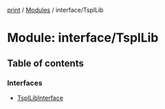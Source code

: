 [print](../README.md) / [Modules](../modules.md) / interface/TsplLib

# Module: interface/TsplLib

## Table of contents

### Interfaces

- [TsplLibInterface](../interfaces/interface_TsplLib.TsplLibInterface.md)
